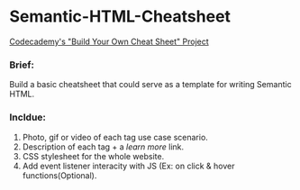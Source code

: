 # Semantic-HTML-Cheatsheet
<u>Codecademy's "Build Your Own Cheat Sheet" Project</u>

<h3>Brief:</h3> <p>Build a basic cheatsheet that could serve as a template for writing Semantic HTML.</p>
<h3>Incldue:</h3> <p>
  <ol>
    <li>Photo, gif or video of each tag use case scenario.</li>
    <li>Description of each tag + a <em>learn more</em> link.</li>
    <li>CSS stylesheet for the whole website.</li>
    <li>Add event listener interacity with JS (Ex: on click & hover functions(Optional).</li>
  </ol></p>
<br>
